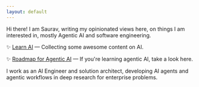 ```yaml
---
layout: default
---
```


Hi there! I am Saurav, writing my opinionated views here, on things I am interested in, mostly Agentic AI and software engineering.

✨ [Learn AI](/learn-ai) — Collecting some awesome content on AI.

✨ [Roadmap for Agentic AI](/agentic-ai) — If you're learning agentic AI, take a look here.

I work as an AI Engineer and solution architect, developing AI agents and agentic workflows in deep research for enterprise problems.

